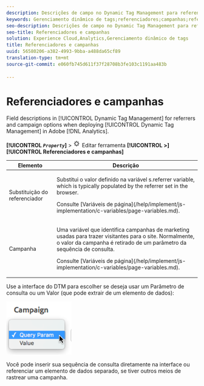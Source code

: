 ```yaml
---
description: Descrições de campo no Dynamic Tag Management para referenciadores e opções de campanha ao implantar o Dynamic Tag Management no Adobe Analytics.
keywords: Gerenciamento dinâmico de tags;referenciadores;campanhas;referrer override;campaign variable;query param
seo-description: Descrições de campo no Dynamic Tag Management para referenciadores e opções de campanha ao implantar o Dynamic Tag Management no Adobe Analytics.
seo-title: Referenciadores e campanhas
solution: Experience Cloud,Analytics,Gerenciamento dinâmico de tags
title: Referenciadores e campanhas
uuid: 56580206-a382-4993-9bba-a488da65cf89
translation-type: tm+mt
source-git-commit: e060fb745d611f37f28708b3fe103c1191aa483b

---
```



# Referenciadores e campanhas

Field descriptions in [!UICONTROL Dynamic Tag Management] for referrers and campaign options when deploying [!UICONTROL Dynamic Tag Management] in Adobe [!DNL Analytics].

**[!UICONTROL *`Property`*]** &gt; ![](assets/settings_gear.png) Editar ferramenta **[!UICONTROL &gt;]** **[!UICONTROL Referenciadores e campanhas]**

<table id="table_09AE3BFF0F12442F9C19CD96451F93E4"> 
 <thead> 
  <tr> 
   <th colname="col1" class="entry"> Elemento </th> 
   <th colname="col2" class="entry"> Descrição </th> 
  </tr> 
 </thead>
 <tbody> 
  <tr> 
   <td colname="col1"> Substituição do referenciador </td> 
   <td colname="col2"> <p>Substitui o valor definido na variável <span class="varname"> s.referrer</span> variable, which is typically populated by the referrer set in the browser. </p> <p>Consulte [Variáveis de página](/help/implement/js-implementation/c-variables/page-variables.md). </p> </td> 
  </tr> 
  <tr> 
   <td colname="col1"> Campanha </td> 
   <td colname="col2"> <p>Uma variável que identifica campanhas de marketing usadas para trazer visitantes para o site. Normalmente, o valor da campanha é retirado de um parâmetro da sequência de consulta. </p> <p>Consulte [Variáveis de página](/help/implement/js-implementation/c-variables/page-variables.md). </p> </td> 
  </tr> 
 </tbody> 
</table>

Use a interface do DTM para escolher se deseja usar um Parâmetro de consulta ou um Valor (que pode extrair de um elemento de dados):

![](assets/dtm-queryparam.png)

Você pode inserir sua sequência de consulta diretamente na interface ou referenciar um elemento de dados separado, se tiver outros meios de rastrear uma campanha.
